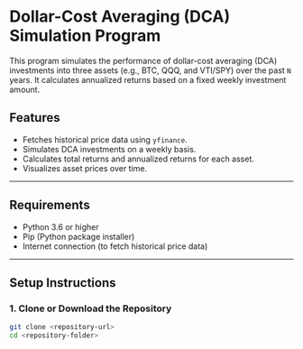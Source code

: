 # Dollar-Cost Averaging (DCA) Simulation Program

This program simulates the performance of dollar-cost averaging (DCA) investments into three assets (e.g., BTC, QQQ, and VTI/SPY) over the past `N` years. It calculates annualized returns based on a fixed weekly investment amount.

## Features

- Fetches historical price data using `yfinance`.
- Simulates DCA investments on a weekly basis.
- Calculates total returns and annualized returns for each asset.
- Visualizes asset prices over time.

---

## Requirements

- Python 3.6 or higher
- Pip (Python package installer)
- Internet connection (to fetch historical price data)

---

## Setup Instructions

### 1. Clone or Download the Repository

```bash
git clone <repository-url>
cd <repository-folder>
